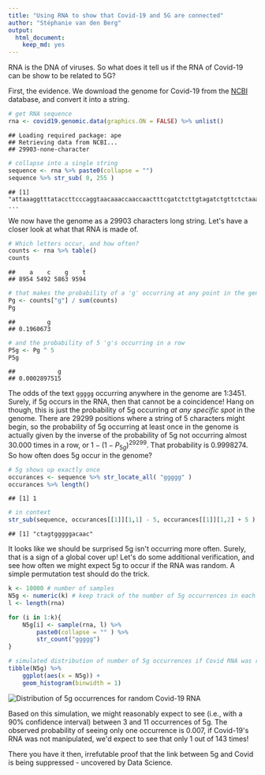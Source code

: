 ```yaml
---
title: "Using RNA to show that Covid-19 and 5G are connected"
author: "Stéphanie van den Berg"
output:
  html_document: 
    keep_md: yes
---
```


RNA is the DNA of viruses. So what does it tell us if the RNA of Covid-19 can be show to be related to 5G?

First, the evidence. We download the genome for Covid-19 from the [NCBI](https://www.ncbi.nlm.nih.gov/) database, and convert it into a string.

```r
# get RNA sequence
rna <- covid19.genomic.data(graphics.ON = FALSE) %>% unlist()
```

```
## Loading required package: ape
## Retrieving data from NCBI...
## 29903-none-character
```

```r
# collapse into a single string
sequence <- rna %>% paste0(collapse = "")
sequence %>% str_sub( 0, 255 )
```

```
## [1] "attaaaggtttataccttcccaggtaacaaaccaaccaactttcgatctcttgtagatctgttctctaaacgaactttaaaatctgtgtggctgtcactcggctgcatgcttagtgcactcacgcagtataattaataactaattactgtcgttgacaggacacgagtaactcgtctatcttctgcaggctgcttacggtttcgtccgtgttgcagccgatcatcagcacatctaggtttcgtccgggtgtgacc" ...
```

We now have the genome as a 29903 characters long string. Let's have a closer look at what that RNA is made of.

```r
# Which letters occur, and how often?
counts <- rna %>% table()
counts
```

```
##    a    c    g    t 
## 8954 5492 5863 9594
```

```r
# that makes the probability of a 'g' occurring at any point in the genome
Pg <- counts["g"] / sum(counts)
Pg
```

```
##         g 
## 0.1960673
```

```r
# and the probability of 5 'g's occurring in a row
P5g <- Pg ^ 5
P5g
```

```
##            g 
## 0.0002897515
```

The odds of the text `ggggg` occurring anywhere in the genome are 1:3451. Surely, if 5g occurs in the RNA, then that cannot be a coincidence! Hang on though, this is just the probability of 5g occurring _at any specific spot_ in the genome. There are 29299 positions where a string of 5 characters might begin, so the probability of 5g occurring at least once in the genome is actually given by the inverse of the probability of 5g not occurring almost 30.000 times in a row, or $1-(1-P_{5g})^{29299}$. That probability is 0.9998274. So how often does 5g occur in the genome?

```r
# 5g shows up exactly once
occurances <- sequence %>% str_locate_all( "ggggg" )
occurances %>% length()
```

```
## [1] 1
```

```r
# in context
str_sub(sequence, occurances[[1]][1,1] - 5, occurances[[1]][1,2] + 5 )
```

```
## [1] "ctagtgggggacaac"
```

It looks like we should be surprised 5g isn't occurring more often. Surely, that is a sign of a global cover up! Let's do some additional verification, and see how often we might expect 5g to occur if the RNA was random. A simple permutation test should do the trick.

```r
k <- 10000 # number of samples
N5g <- numeric(k) # keep track of the number of 5g occurrences in each sample
l <- length(rna)

for (i in 1:k){
    N5g[i] <- sample(rna, l) %>%
        paste0(collapse = "" ) %>%
        str_count("ggggg")
}

# simulated distribution of number of 5g occurrences if Covid RNA was random
tibble(N5g) %>%
    ggplot(aes(x = N5g)) +
    geom_histogram(binwidth = 1)
```

![Distribution of 5g occurrences for random Covid-19 RNA](../../assets/images/blogs/covid-5g/covid-5g-dist.png)

Based on this simulation, we might reasonably expect to see (i.e., with a 90% confidence interval) between 3 and 11 occurrences of 5g. The observed probability of seeing only one occurrence is 0.007, if Covid-19's RNA was not manipulated, we'd expect to see that only 1 out of 143 times! 

There you have it then, irrefutable proof that the link between 5g and Covid is being suppressed - uncovered by Data Science.
